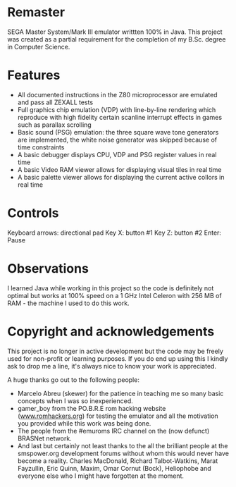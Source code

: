 Remaster
========

SEGA Master System/Mark III emulator writtten 100% in Java. This project was created as a partial requirement for the completion of my B.Sc. degree in Computer Science.

Features
========

* All documented instructions in the Z80 microprocessor are emulated and pass all ZEXALL tests
* Full graphics chip emulation (VDP) with line-by-line rendering which reproduce with high fidelity certain scanline interrupt effects in games such as parallax scrolling
* Basic sound (PSG) emulation: the three square wave tone generators are implemented, the white noise generator was skipped because of time constraints
* A basic debugger displays CPU, VDP and PSG register values in real time
* A basic Video RAM viewer allows for displaying visual tiles in real time
* A basic palette viewer allows for displaying the current active collors in real time

Controls
========

Keyboard arrows: directional pad
Key X: button #1
Key Z: button #2
Enter: Pause

Observations
============

I learned Java while working in this project so the code is definitely not optimal but works at 100% speed on a 1 GHz Intel Celeron with 256 MB of RAM - the machine I used to do this work.

Copyright and acknowledgements
==============================

This project is no longer in active development but the code may be freely used for non-profit or learning purposes. If you do end up using this I kindly ask to drop me a line, it's always nice to know your work is appreciated.

A huge thanks go out to the following people:

* Marcelo Abreu (skewer) for the patience in teaching me so many basic concepts when I was so inexperienced. 
* gamer_boy from the PO.B.R.E rom hacking website (www.romhackers.org) for testing the emulator and all the motivation you provided while this work was being done.
* The people from the #emuroms IRC channel on the (now defunct) BRASNet network.
* And last but certainly not least thanks to the all the brilliant people at the smspower.org development forums without whom this would never have become a reality. Charles MacDonald, Richard Talbot-Watkins, Marat Fayzullin, Eric Quinn, Maxim, Omar Cornut (Bock), Heliophobe and everyone else who I might have forgotten at the moment.
